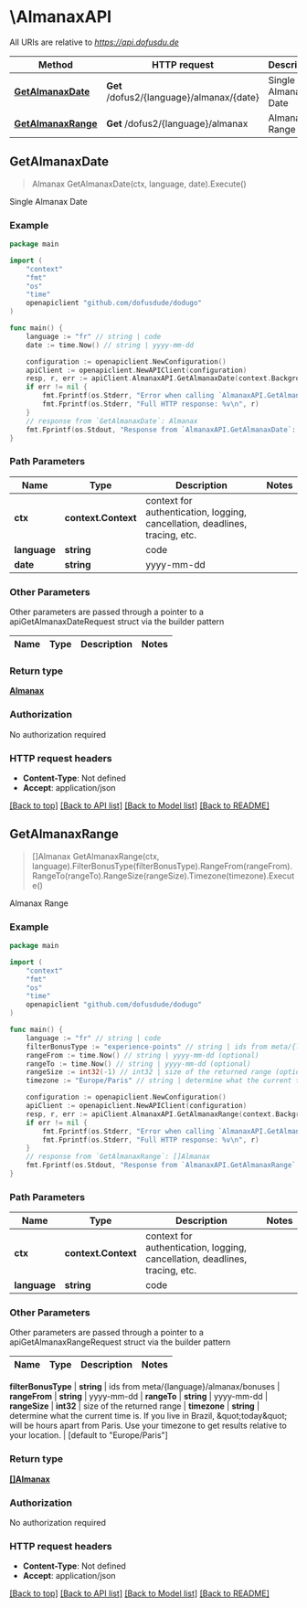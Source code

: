 # \AlmanaxAPI

All URIs are relative to *https://api.dofusdu.de*

Method | HTTP request | Description
------------- | ------------- | -------------
[**GetAlmanaxDate**](AlmanaxAPI.md#GetAlmanaxDate) | **Get** /dofus2/{language}/almanax/{date} | Single Almanax Date
[**GetAlmanaxRange**](AlmanaxAPI.md#GetAlmanaxRange) | **Get** /dofus2/{language}/almanax | Almanax Range



## GetAlmanaxDate

> Almanax GetAlmanaxDate(ctx, language, date).Execute()

Single Almanax Date



### Example

```go
package main

import (
	"context"
	"fmt"
	"os"
    "time"
	openapiclient "github.com/dofusdude/dodugo"
)

func main() {
	language := "fr" // string | code
	date := time.Now() // string | yyyy-mm-dd

	configuration := openapiclient.NewConfiguration()
	apiClient := openapiclient.NewAPIClient(configuration)
	resp, r, err := apiClient.AlmanaxAPI.GetAlmanaxDate(context.Background(), language, date).Execute()
	if err != nil {
		fmt.Fprintf(os.Stderr, "Error when calling `AlmanaxAPI.GetAlmanaxDate``: %v\n", err)
		fmt.Fprintf(os.Stderr, "Full HTTP response: %v\n", r)
	}
	// response from `GetAlmanaxDate`: Almanax
	fmt.Fprintf(os.Stdout, "Response from `AlmanaxAPI.GetAlmanaxDate`: %v\n", resp)
}
```

### Path Parameters


Name | Type | Description  | Notes
------------- | ------------- | ------------- | -------------
**ctx** | **context.Context** | context for authentication, logging, cancellation, deadlines, tracing, etc.
**language** | **string** | code | 
**date** | **string** | yyyy-mm-dd | 

### Other Parameters

Other parameters are passed through a pointer to a apiGetAlmanaxDateRequest struct via the builder pattern


Name | Type | Description  | Notes
------------- | ------------- | ------------- | -------------



### Return type

[**Almanax**](Almanax.md)

### Authorization

No authorization required

### HTTP request headers

- **Content-Type**: Not defined
- **Accept**: application/json

[[Back to top]](#) [[Back to API list]](../README.md#documentation-for-api-endpoints)
[[Back to Model list]](../README.md#documentation-for-models)
[[Back to README]](../README.md)


## GetAlmanaxRange

> []Almanax GetAlmanaxRange(ctx, language).FilterBonusType(filterBonusType).RangeFrom(rangeFrom).RangeTo(rangeTo).RangeSize(rangeSize).Timezone(timezone).Execute()

Almanax Range



### Example

```go
package main

import (
	"context"
	"fmt"
	"os"
    "time"
	openapiclient "github.com/dofusdude/dodugo"
)

func main() {
	language := "fr" // string | code
	filterBonusType := "experience-points" // string | ids from meta/{language}/almanax/bonuses (optional)
	rangeFrom := time.Now() // string | yyyy-mm-dd (optional)
	rangeTo := time.Now() // string | yyyy-mm-dd (optional)
	rangeSize := int32(-1) // int32 | size of the returned range (optional)
	timezone := "Europe/Paris" // string | determine what the current time is. If you live in Brazil, \"today\" will be hours apart from Paris. Use your timezone to get results relative to your location. (optional) (default to "Europe/Paris")

	configuration := openapiclient.NewConfiguration()
	apiClient := openapiclient.NewAPIClient(configuration)
	resp, r, err := apiClient.AlmanaxAPI.GetAlmanaxRange(context.Background(), language).FilterBonusType(filterBonusType).RangeFrom(rangeFrom).RangeTo(rangeTo).RangeSize(rangeSize).Timezone(timezone).Execute()
	if err != nil {
		fmt.Fprintf(os.Stderr, "Error when calling `AlmanaxAPI.GetAlmanaxRange``: %v\n", err)
		fmt.Fprintf(os.Stderr, "Full HTTP response: %v\n", r)
	}
	// response from `GetAlmanaxRange`: []Almanax
	fmt.Fprintf(os.Stdout, "Response from `AlmanaxAPI.GetAlmanaxRange`: %v\n", resp)
}
```

### Path Parameters


Name | Type | Description  | Notes
------------- | ------------- | ------------- | -------------
**ctx** | **context.Context** | context for authentication, logging, cancellation, deadlines, tracing, etc.
**language** | **string** | code | 

### Other Parameters

Other parameters are passed through a pointer to a apiGetAlmanaxRangeRequest struct via the builder pattern


Name | Type | Description  | Notes
------------- | ------------- | ------------- | -------------

 **filterBonusType** | **string** | ids from meta/{language}/almanax/bonuses | 
 **rangeFrom** | **string** | yyyy-mm-dd | 
 **rangeTo** | **string** | yyyy-mm-dd | 
 **rangeSize** | **int32** | size of the returned range | 
 **timezone** | **string** | determine what the current time is. If you live in Brazil, \&quot;today\&quot; will be hours apart from Paris. Use your timezone to get results relative to your location. | [default to &quot;Europe/Paris&quot;]

### Return type

[**[]Almanax**](Almanax.md)

### Authorization

No authorization required

### HTTP request headers

- **Content-Type**: Not defined
- **Accept**: application/json

[[Back to top]](#) [[Back to API list]](../README.md#documentation-for-api-endpoints)
[[Back to Model list]](../README.md#documentation-for-models)
[[Back to README]](../README.md)

